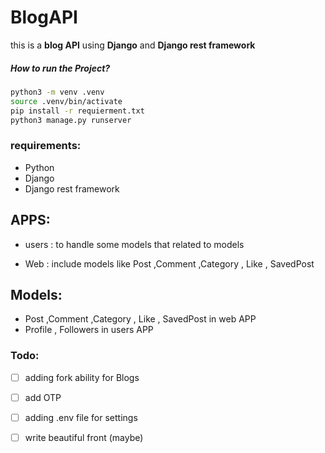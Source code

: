 # BlogAPI
this is a __blog API__  using __Django__  and __Django rest framework__

##### How to run the Project?

```bash
python3 -m venv .venv 
source .venv/bin/activate
pip install -r requierment.txt
python3 manage.py runserver
```

### requirements:

* Python
* Django
* Django rest framework

## APPS:

* users : to handle some models that related to models

* Web : include models like Post ,Comment ,Category , Like , SavedPost

  

## Models:

* Post ,Comment ,Category , Like , SavedPost  in web APP
* Profile  , Followers in users APP

### Todo:

- [ ] adding fork ability for Blogs
- [ ] add OTP
- [ ] adding .env file for settings
- [ ] write beautiful front (maybe)

